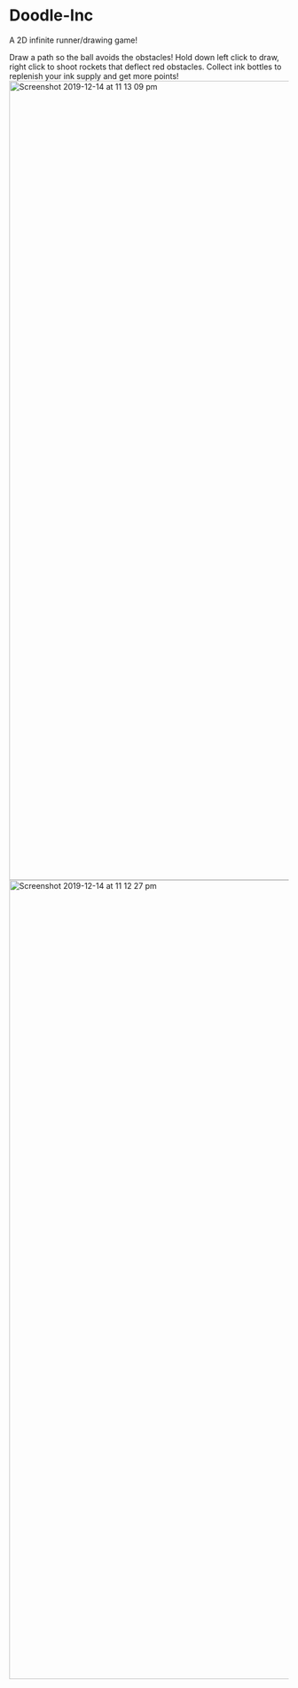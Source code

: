 # Doodle-Inc
A 2D infinite runner/drawing game!

Draw a path so the ball avoids the obstacles! Hold down left click to draw, right click to shoot rockets that deflect red obstacles. Collect ink bottles to replenish your ink supply and get more points!
<img width="1440" alt="Screenshot 2019-12-14 at 11 13 09 pm" src="https://user-images.githubusercontent.com/56591145/70850643-95df8380-1ec7-11ea-8653-6ff6dba336ba.png">
<img width="1440" alt="Screenshot 2019-12-14 at 11 12 27 pm" src="https://user-images.githubusercontent.com/56591145/70850644-96781a00-1ec7-11ea-8e9d-74ebb92a75e8.png">
